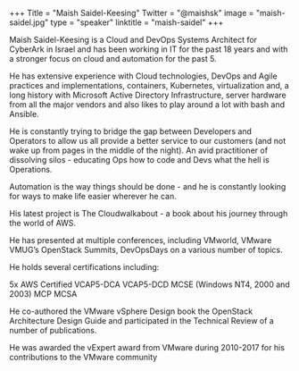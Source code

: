 +++
Title = "Maish Saidel-Keesing"
Twitter = "@maishsk"
image = "maish-saidel.jpg"
type = "speaker"
linktitle = "maish-saidel"
+++



Maish Saidel-Keesing is a Cloud and DevOps Systems Architect for CyberArk in Israel and has been working in IT for the past 18 years and with a stronger focus on cloud and automation for the past 5.

He has extensive experience with Cloud technologies, DevOps and Agile practices and implementations, containers, Kubernetes, virtualization and, a long history with Microsoft Active Directory Infrastructure, server hardware from all the major vendors and also likes to play around a lot with bash and Ansible.

He is constantly trying to bridge the gap between Developers and Operators to allow us all provide a better service to our customers (and not wake up from pages in the middle of the night). An avid practitioner of dissolving silos - educating Ops how to code and Devs what the hell is Operations.

Automation is the way things should be done - and he is constantly looking for ways to make life easier wherever he can.

His latest project is The Cloudwalkabout - a book about his journey through the world of AWS.

He has presented at multiple conferences, including VMworld, VMware VMUG’s OpenStack Summits, DevOpsDays on a various number of topics.

He holds several certifications including:

5x AWS Certified VCAP5-DCA VCAP5-DCD MCSE (Windows NT4, 2000 and 2003) MCP MCSA

He co-authored the VMware vSphere Design book the OpenStack Architecture Design Guide and participated in the Technical Review of a number of publications.

He was awarded the vExpert award from VMware during 2010-2017 for his contributions to the VMware community

